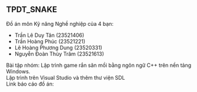 TPDT_SNAKE
-----
Đồ án môn Kỹ năng Nghề nghiệp của 4 bạn:  
- Trần Lê Duy Tân (23521406)
- Trần Hoàng Phúc (23521221)
- Lê Hoàng Phương Dung (23520331)
- Nguyễn Đoàn Thùy Trâm (23521613)

Bài tập nhóm: Lập trình game rắn săn mồi bằng ngôn ngữ C++ trên nền tảng Windows.  
Lập trình trên Visual Studio và thêm thư viện SDL  
Link báo cáo đồ án: 
